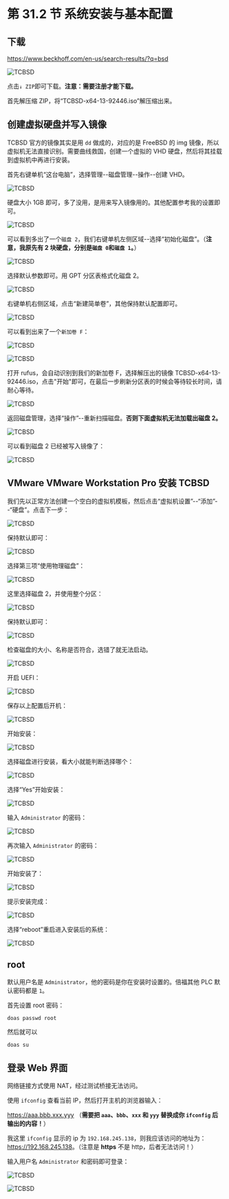 # 第 31.2 节 系统安装与基本配置

## 下载

<https://www.beckhoff.com/en-us/search-results/?q=bsd>

![TCBSD](../.gitbook/assets/tcbsd.png)

点击`↓ ZIP`即可下载。**注意：需要注册才能下载。**

首先解压缩 ZIP，将“TCBSD-x64-13-92446.iso”解压缩出来。

## 创建虚拟硬盘并写入镜像

TCBSD 官方的镜像其实是用 `dd` 做成的，对应的是 FreeBSD 的 img 镜像，所以虚拟机无法直接识别。需要曲线救国，创建一个虚拟的 VHD 硬盘，然后将其挂载到虚拟机中再进行安装。

首先右键单机“这台电脑”，选择管理--磁盘管理--操作--创建 VHD。

![TCBSD](../.gitbook/assets/t1.png)

硬盘大小 1GB 即可，多了没用，是用来写入镜像用的。其他配置参考我的设置即可。

![TCBSD](../.gitbook/assets/t2.png)

可以看到多出了一个`磁盘 2`，我们右键单机左侧区域--选择“初始化磁盘”。（**注意，我原先有 2 块硬盘，分别是`磁盘 0`和`磁盘 1`。**）

![TCBSD](../.gitbook/assets/t3.png)

选择默认参数即可。用 GPT 分区表格式化磁盘 2。

![TCBSD](../.gitbook/assets/t4.png)

右键单机右侧区域，点击“新建简单卷”，其他保持默认配置即可。

![TCBSD](../.gitbook/assets/t5.png)

可以看到出来了一个`新加卷 F`：

![TCBSD](../.gitbook/assets/t6.png)

![TCBSD](../.gitbook/assets/t7.png)

打开 rufus，会自动识别到我们的新加卷 F，选择解压出的镜像 TCBSD-x64-13-92446.iso，点击"开始"即可，在最后一步刷新分区表的时候会等待较长时间，请耐心等待。

![TCBSD](../.gitbook/assets/t8.png)

返回磁盘管理，选择“操作”--重新扫描磁盘。**否则下面虚拟机无法加载出磁盘 2。**

![TCBSD](../.gitbook/assets/t9.png)

可以看到磁盘 2 已经被写入镜像了：

![TCBSD](../.gitbook/assets/t10.png)

## VMware VMware Workstation Pro 安装 TCBSD

我们先以正常方法创建一个空白的虚拟机模板，然后点击“虚拟机设置”--“添加”--“硬盘”。点击下一步：

![TCBSD](../.gitbook/assets/t11.png)

保持默认即可：

![TCBSD](../.gitbook/assets/t12.png)

选择第三项“使用物理磁盘”：

![TCBSD](../.gitbook/assets/t13.png)

这里选择磁盘 2，并使用整个分区：

![TCBSD](../.gitbook/assets/t14.png)

保持默认即可：

![TCBSD](../.gitbook/assets/t15.png)

检查磁盘的大小、名称是否符合，选错了就无法启动。

![TCBSD](../.gitbook/assets/t16.png)

开启 UEFI：

![TCBSD](../.gitbook/assets/t17.png)

保存以上配置后开机：

![TCBSD](../.gitbook/assets/t18.png)

开始安装：

![TCBSD](../.gitbook/assets/t19.png)

选择磁盘进行安装，看大小就能判断选择哪个：

![TCBSD](../.gitbook/assets/t20.png)

选择“Yes”开始安装：

![TCBSD](../.gitbook/assets/t21.png)

输入 `Administrator` 的密码：

![TCBSD](../.gitbook/assets/t22.png)

再次输入 `Administrator` 的密码：

![TCBSD](../.gitbook/assets/t23.png)

开始安装了：

![TCBSD](../.gitbook/assets/t24.png)

提示安装完成：

![TCBSD](../.gitbook/assets/t25.png)

选择“reboot”重启进入安装后的系统：

![TCBSD](../.gitbook/assets/t26.png)

## root

默认用户名是 `Administrator`，他的密码是你在安装时设置的。倍福其他 PLC 默认密码都是 `1`。

首先设置 root 密码：

```
doas passwd root
```

然后就可以

```
doas su
```

## 登录 Web 界面

网络链接方式使用 NAT，经过测试桥接无法访问。

使用 `ifconfig` 查看当前 IP，然后打开主机的浏览器输入：

<https://aaa.bbb.xxx.yyy> （**需要把 `aaa`、`bbb`、`xxx` 和 `yyy` 替换成你 `ifconfig` 后输出的内容！**）

我这里 `ifconfig` 显示的 ip 为 `192.168.245.138`，则我应该访问的地址为：<https://192.168.245.138>。（注意是 **https** 不是 http，后者无法访问！）

输入用户名 `Administrator` 和密码即可登录：

![TCBSD](../.gitbook/assets/tcbsd1.png)

![TCBSD](../.gitbook/assets/tcbsd2.png)